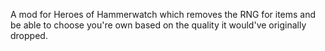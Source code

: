 A mod for Heroes of Hammerwatch which removes the RNG for items and be able to choose you're own based on the quality it would've originally dropped.
